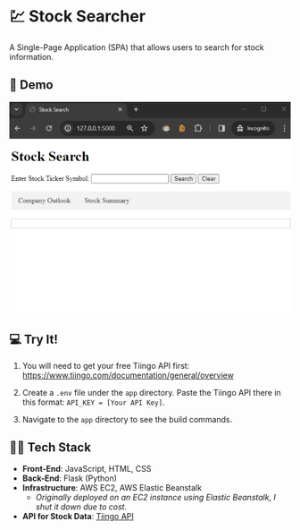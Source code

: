 # 💹 Stock Searcher

A Single-Page Application (SPA) that allows users to search for stock information.

## 🎥 Demo

![demo](/demo/stock-searcher-demo.gif)

## 💻 Try It!

1. You will need to get your free Tiingo API first: https://www.tiingo.com/documentation/general/overview

2. Create a `.env` file under the `app` directory. Paste the Tiingo API there in this format: `API_KEY = [Your API Key]`.

3. Navigate to the `app` directory to see the build commands.

## 👨‍💻 Tech Stack

- **Front-End**: JavaScript, HTML, CSS
- **Back-End**: Flask (Python)
- **Infrastructure**: AWS EC2, AWS Elastic Beanstalk
  - *Originally deployed on an EC2 instance using Elastic Beanstalk, I shut it down due to cost.*
- **API for Stock Data**: [Tiingo API](https://www.tiingo.com/documentation/general/overview)
